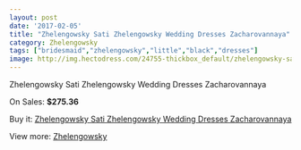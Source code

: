 ```yaml
---
layout: post
date: '2017-02-05'
title: "Zhelengowsky Sati Zhelengowsky Wedding Dresses Zacharovannaya"
category: Zhelengowsky
tags: ["bridesmaid","zhelengowsky","little","black","dresses"]
image: http://img.hectodress.com/24755-thickbox_default/zhelengowsky-sati-zhelengowsky-wedding-dresses-zacharovannaya.jpg
---
```

Zhelengowsky Sati Zhelengowsky Wedding Dresses Zacharovannaya

On Sales: **$275.36**
<a href="https://www.hectodress.com/zhelengowsky/11353-zhelengowsky-sati-zhelengowsky-wedding-dresses-zacharovannaya.html"><amp-img layout="responsive" width="600" height="600" src="//img.hectodress.com/24755-thickbox_default/zhelengowsky-sati-zhelengowsky-wedding-dresses-zacharovannaya.jpg" alt="Zhelengowsky Sati Zhelengowsky Wedding Dresses Zacharovannaya 0" /></a>
<a href="https://www.hectodress.com/zhelengowsky/11353-zhelengowsky-sati-zhelengowsky-wedding-dresses-zacharovannaya.html"><amp-img layout="responsive" width="600" height="600" src="//img.hectodress.com/24757-thickbox_default/zhelengowsky-sati-zhelengowsky-wedding-dresses-zacharovannaya.jpg" alt="Zhelengowsky Sati Zhelengowsky Wedding Dresses Zacharovannaya 1" /></a>
<a href="https://www.hectodress.com/zhelengowsky/11353-zhelengowsky-sati-zhelengowsky-wedding-dresses-zacharovannaya.html"><amp-img layout="responsive" width="600" height="600" src="//img.hectodress.com/24756-thickbox_default/zhelengowsky-sati-zhelengowsky-wedding-dresses-zacharovannaya.jpg" alt="Zhelengowsky Sati Zhelengowsky Wedding Dresses Zacharovannaya 2" /></a>

Buy it: [Zhelengowsky Sati Zhelengowsky Wedding Dresses Zacharovannaya](https://www.hectodress.com/zhelengowsky/11353-zhelengowsky-sati-zhelengowsky-wedding-dresses-zacharovannaya.html "Zhelengowsky Sati Zhelengowsky Wedding Dresses Zacharovannaya")

View more: [Zhelengowsky](https://www.hectodress.com/179-zhelengowsky "Zhelengowsky")
